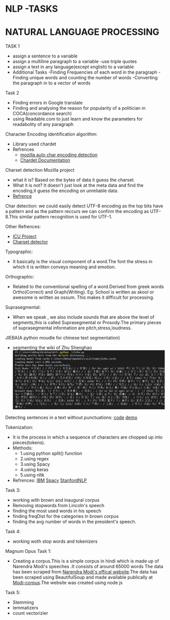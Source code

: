
# NLP -TASKS


# NATURAL LANGUAGE PROCESSING

TASK 1 

  - assign a sentence to a variable
  - assign a multiline paragraph to a variable -use triple quotes
  - assign a text in any language(except english) to a variable
  - Additional Tasks
     -Finding Frequencies of each word in the paragraph
     -Finding unique words and counting the number of words
     -Converting the paragraph in to a vector of words


Task 2
  - Finding errors in Google translate
  - Finding and analysing the reason for popularity of a politician in COCA(concordance search)
  - using Readable.com to just learn and know the parameters for readabolity of any paragraph

Character Encoding identification algorithm:
  - Library used chardet
  - Refrences
    - [mozilla auto char encoding detection](https://www-archive.mozilla.org/projects/intl/universalcharsetdetection)
    - [Chardet Documentation](https://chardet.readthedocs.io/en/latest/index.html)


Charset detection Mozilla project 
  - what it is?
    Based on the bytes of data it guess the charset.
  - What it is not?
    It doesn't just look at the meta data and find the encoding,it guess the encoding on unreliable data.
  - [Refrence](https://www-archive.mozilla.org/projects/intl/chardet.html)
      
Char detection:
we could easily detect UTF-8 encoding as the top bits have a pattern and as the pattern reccurs we can confirm the encoding as UTF-8.This similar pattern recognition is used for UTF-1.
    
Other Refrences:
  - [ICU Project](http://site.icu-project.org/)
  - [Charset detector](https://unicode-org.github.io/icu-docs/apidoc/released/icu4j/com/ibm/icu/text/CharsetDetector.html)
      



Typographic:
  - It basically is the visual component of a word.The font the stress in which it is written conveys meaning and emotion.

Orthographic:
  - Related to the conventional spelling of a word.Derived from greek words Ortho(Correct) and Graph(Writing).
    Eg: School is written as skool or awesome is written as ossum.
    This makes it difficult for processing.

Suprasegmental:
  - When we speak , we also include sounds that are above the level of segments,this is called Suprasegmental or Prosody.The primary     pieces of suprasegmental information are pitch,stress,loudness.


JIEBA(A python moudle for chinese text segmentation)
  - segmenting the wiki of Zhu Shenghao
    ![Output](./out/jieba.png?raw=true "Output of segmentation of text using jieba")

Detecting sentences in a text without punctuations:
  [code](https://github.com/ottokart/punctuator2)
  [demo](http://bark.phon.ioc.ee/punctuator)



Tokenization:
  - It is the process in which a sequence of characters are chopped up into pieces(tokens).
  - Methods:
    - 1.using python split() function
    - 2.using regex
    - 3.using Spacy
    - 4.using keras
    -  5.using nltk
  - Refrences:
    [IBM](https://www.ibm.com/developerworks/community/blogs/nlp/entry/tokenization?lang=en)
    [Spacy](https://spacy.io/api/tokenizer)
    [StanfordNLP](https://nlp.stanford.edu/IR-book/html/htmledition/tokenization-1.html)

Task 3:
  - working with brown and inaugural corpus
  - Removing stopwords from Lincoln's speech
  - finding the most used words in his speech
  - finding freqDist for the categories in brown corpus
  - finding the avg number of words in the president's speech.


Task 4:
  - working woth stop words and tokenizers

Magnum Opus Task 1:

 - Creating a corpus.This is a simple corpus in hindi which is made up of Narendra Modi's speeches .It consists of around 65000 words
   The data has been scraped from [Narendra Modi's offical website](https://www.narendramodi.in/).The data has been scraped using BeautifulSoup and made available publically at [Modi-corpus](https://modi-corpus.herokuapp.com/).The website was created using node js

Task 5:
- Stemming 
- lemmatizers
- count vectorizier
    
